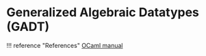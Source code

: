 # Generalized Algebraic Datatypes (GADT)

!!! reference "References"
    [OCaml manual](https://ocaml.org/manual/latest/gadts-tutorial.html)